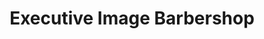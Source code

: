 ---
title: "Executive Image Barbershop"
url: /cleveland-heights/executive-image-barbershop/
shop: hairdresser
---